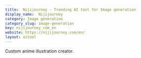 ```yaml
---
title:  Nijijourney - Trending AI tool for Image generation
display_name:  Nijijourney
category: Image generation
category_slug: image-generation
key: nijijourney_com_en
website: https://nijijourney.com/en/
layout: aitool
---
```


Custom anime illustration creator.
